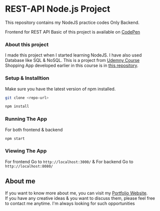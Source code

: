 # REST-API Node.js Project

This repository contains my NodeJS practice codes Only Backend. <br />

Frontend for REST API Basic of this project is available on [CodePen](https://codepen.io/Abhilashgupta2706/pen/VwXrZeJ)

### About this project

I made this project when I started learning NodeJS. I have also used Database like SQL & NoSQL. This is a project from [Udemny Course](https://www.udemy.com/course/nodejs-the-complete-guide/) <br />
Shopping App developed earlier in this course is in [this repository](https://github.com/Abhilashgupta2706/ShoppingApp-Node.js.git).

### Setup & Installtion

Make sure you have the latest version of npm installed.

```bash
git clone <repo-url>
```

```bash
npm install
```

### Running The App
For both frontend & backend
```bash
npm start
```

### Viewing The App
For frontend Go to `http://localhost:3000/` & For backend Go to `http://localhost:8080/`

## About me

If you want to know more about me, you can visit my [Portfolio Website](https://abhilash-gupta.web.app/).</br>
If you have any creative ideas & you want to discuss them, please feel free to contact me anytime. I'm always looking for such opportunities
